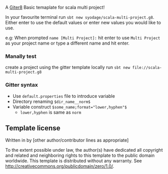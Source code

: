 A [Giter8][g8] Basic temaplate for scala multi project!

In your favourite terminal run `sbt new syodage/scala-multi-project.g8`. Either enter to use the default values or enter new values you would like to use.

e.g: When prompted `name [Multi Project]:` hit enter to use `Multi Project` as your project name or type a different name and hit enter.

### Manally test

create a project using the gitter template locally run 
`sbt new file://scala-multi-project.g8`

### Gitter syntax
- Use `default.properties` file to introduce variable
- Directory renaming `$dir_name__norm$`
- Variable construct `$some_name;format="lower,hyphen"$`
    - `lower,hyphen` is same as `norm`


Template license
----------------
Written in <YEAR> by <AUTHOR NAME> <AUTHOR E-MAIL ADDRESS>
[other author/contributor lines as appropriate]

To the extent possible under law, the author(s) have dedicated all copyright and related
and neighboring rights to this template to the public domain worldwide.
This template is distributed without any warranty. See <http://creativecommons.org/publicdomain/zero/1.0/>.

[g8]: http://www.foundweekends.org/giter8/
